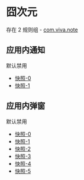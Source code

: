 # 囧次元

存在 2 规则组 - [com.viva.note](/src/apps/com.viva.note.ts)

## 应用内通知

默认禁用

- [快照-0](https://i.gkd.li/import/12888361)
- [快照-1](https://i.gkd.li/import/12888389)

## 应用内弹窗

默认禁用

- [快照-0](https://i.gkd.li/import/12888388)
- [快照-1](https://i.gkd.li/import/12888419)
- [快照-2](https://i.gkd.li/import/12888578)
- [快照-3](https://i.gkd.li/import/12888647)
- [快照-4](https://i.gkd.li/import/12888945)
- [快照-5](https://i.gkd.li/import/13213661)
